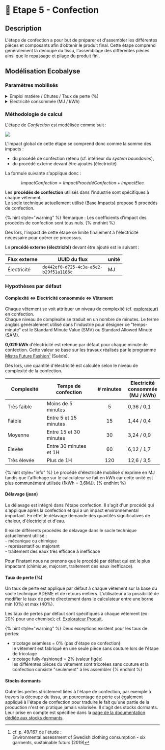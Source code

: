 # 👗 Etape 5 - Confection

## Description

L'étape de confection a pour but de préparer et d'assembler les différentes pièces et composants afin d’obtenir le produit final. Cette étape comprend généralement la découpe du tissu, l'assemblage des différentes pièces ainsi que le repassage et pliage du produit fini.

## Modélisation Ecobalyse

### Paramètres mobilisés

<details>

<summary>Emploi matière / Chutes / Taux de perte (%)</summary>

Un taux de perte par défaut est appliqué par type de vêtement.&#x20;

Plus cette valeur est élevée, plus la quantité d'étoffe à produire est élevée.&#x20;

L'utilisateur a la possibilité de modifier ce paramètre dans le calculateur.\


Cf. l'[Explorateur](https://ecobalyse.beta.gouv.fr/#/explore/textile/products) pour les valeurs par défaut.

</details>

<details>

<summary>Electricité consommée  (MJ / kWh)</summary>

Une quantité d'électricité à mobiliser pour actionner le procédé de confection est appliquée par défaut. Cette valeur est définie selon le niveau de complexité de confection associé au vêtement.&#x20;

Cinq options sont possibles :&#x20;

* Très simple (moins de 5 minutes)
* Simple (entre 5 et 15 minutes)
* Moyen (entre 15 et 30 minutes)
* Complexe (entre 30 minutes et 1H)
* Très complexe (plus de 1H)

L'utilisateur a la possibilité de modifier ce paramètre dans le calculateur.&#x20;



Cf. la section _Hypothèses par défaut_ pour plus d'info.

Cf. l'[Explorateur](https://ecobalyse.beta.gouv.fr/#/explore/textile/products) pour les valeurs par défaut.

</details>

### Méthodologie de calcul

L'étape de _Confection_ est modélisée comme suit :

![](../../.gitbook/assets/Confection.PNG)

L'impact global de cette étape se comprend donc comme la somme des impacts :&#x20;

* du procédé de confection retenu (cf. intérieur du _system boundaries_),
* du procédé externe devant être ajoutés (électricité)

La formule suivante s'applique donc :

$$
ImpactConfection = ImpactProcédéConfection + ImpactElec
$$

Les **procédés de confection** utilisés dans l'industrie sont spécifiques à chaque vêtement. \
Le socle technique actuellement utilisé (Base Impacts) propose 5 procédés de confection.&#x20;

{% hint style="warning" %}
Remarque : Les coefficients d'impact des procédés de confection sont tous nuls.&#x20;
{% endhint %}

Dès lors, l'impact de cette étape se limite finalement à l'électricité nécessaire pour opérer ce processus.&#x20;

Le **procédé externe (électricité)** devant être ajouté est le suivant :

<table><thead><tr><th>Flux externe</th><th width="197.33333333333331">UUID du flux</th><th>unité</th></tr></thead><tbody><tr><td>Électricité</td><td><code>de442ef0-d725-4c3a-a5e2-b29f51a1186c</code></td><td>MJ</td></tr></tbody></table>

### Hypothèses par défaut&#x20;

#### Complexité <=> Electricité consommée <=> Vêtement

Chaque vêtement se voit attribuer un niveau de complexité (cf. [explorateur](https://ecobalyse.beta.gouv.fr/#/explore/textile/products)) en confection. \
Chaque niveau de complexité se traduit en un nombre de minutes. Le terme anglais généralement utilisé dans l'industrie pour désigner ce "temps-minute" est le Standard Minute Value (SMV) ou Standard Allowed Minute (SAM).

**0,029 kWh** d'électricité est retenue par défaut pour chaque minute de confection. Cette valeur se base sur les travaux réalisés par le programme [Mistra Future Fashion](#user-content-fn-1)[^1] (Suède). &#x20;

Dès lors, une quantité d'électricité est calculée selon le niveau de complexité de la confection.

<table><thead><tr><th width="134.33333333333331">Complexité</th><th width="206">Temps de confection</th><th width="112" align="center"># minutes</th><th>Electricité consommée (MJ / kWh)</th></tr></thead><tbody><tr><td>Très faible</td><td>Moins de 5 minutes</td><td align="center">5</td><td>0,36 / 0,1</td></tr><tr><td>Faible</td><td>Entre 5 et 15 minutes</td><td align="center">15</td><td>1,44 / 0,4</td></tr><tr><td>Moyenne</td><td>Entre 15 et 30 minutes</td><td align="center">30</td><td>3,24 / 0,9</td></tr><tr><td>Elevée</td><td>Entre 30 minutes et 1H</td><td align="center">60</td><td>6,12 / 1,7</td></tr><tr><td>Très élevée</td><td>Plus de 1H</td><td align="center">120</td><td>12,6 / 3,5</td></tr></tbody></table>

{% hint style="info" %}
Le procédé d'électricité mobilisé s'exprime en MJ tandis que l'affichage sur le calculateur se fait en kWh car cette unité est plus communément utilisée (1kWh = 3,6MJ).
{% endhint %}

#### Délavage (jean)

Le délavage est intégré dans l'étape confection. Il s'agit d'un procédé qui s'applique après la confection et qui a un impact environnemental important. En effet le délavage demande des quantités significatives de chaleur, d'électricité et d'eau.

Il existe différents procédés de délavage dans le socle technique actuellement utilisé : \
\- mécanique ou chimique\
\- représentatif ou majorant\
\- traitement des eaux très efficace à inefficace

Pour l'instant nous ne prenons que le procédé par défaut qui est le plus impactant (chimique, majorant, traitement des eaux inefficace).&#x20;

#### Taux de perte (%)&#x20;

Un taux de perte est appliqué par défaut à chaque vêtement sur la base du socle technique ADEME et de retours métiers. L'utilisateur a la possibilité de modifier le taux de perte directement dans le calculateur entre une borne min (0%) et max (40%).

Les taux de pertes par défaut sont spécifiques à chaque vêtement (ex : 20% pour une chemise); cf. [Explorateur Produit](https://ecobalyse.beta.gouv.fr/#/explore/textile/products).&#x20;

{% hint style="warning" %}
Deux exceptions existent pour les taux de pertes:&#x20;

* &#x20;tricotage seamless = 0% (pas d'étape de confection) \
  le vêtement est fabriqué en une seule pièce sans couture lors de l'étape de tricotage
* tricotage fully-fashioned = 2% (valeur figée) \
  les différentes pièces du vêtement sont tricotées sans couture et la confection consiste "seulement" à les assembler
{% endhint %}

#### Stocks dormants&#x20;

Outre les pertes strictement liées à l'étape de confection, par exemple à travers la découpe du tissu, un pourcentage de perte est également appliqué à l'étape de confection pour traduire le fait qu'une partie de la production n'est en pratique jamais valorisée. Il s'agit des stocks dormants. Leur prise en compte est spécifiée dans la [page de la documentation dédiée aux stocks dormants](https://fabrique-numerique.gitbook.io/ecobalyse/textile/cycle-de-vie-des-produits-textiles/stocks-dormants-deadstock).

[^1]: cf. p. 49/167 de l'étude : \
    Environmental assessment of Swedish clothing consumption - six garments, sustainable futurs (2019)
